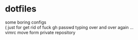 # dotfiles
some boring configs  
( just for get rid of fuck gh passwd typing over and over again ...  
vimrc move form private repository